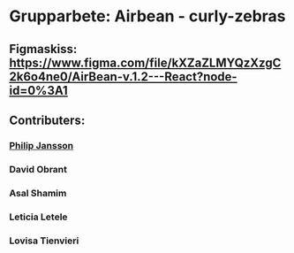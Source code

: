 # Grupparbete: Airbean - curly-zebras

## Figmaskiss: https://www.figma.com/file/kXZaZLMYQzXzgC2k6o4ne0/AirBean-v.1.2---React?node-id=0%3A1

## Contributers:

### [Philip Jansson](https://github.com/Gitphil93)

### David Obrant

### Asal Shamim

### Leticia Letele

### Lovisa Tienvieri
